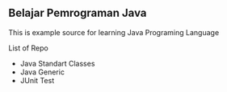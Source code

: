 ## Belajar Pemrograman Java

This is example source for learning Java Programing Language

List of Repo
* Java Standart Classes
* Java Generic
* JUnit Test
